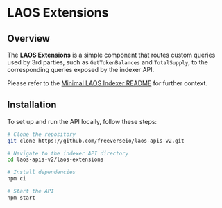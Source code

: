 # LAOS Extensions

## Overview
The **LAOS Extensions** is a simple component that routes custom queries used by 3rd parties, such as `GetTokenBalances` and `TotalSupply`, to the corresponding queries exposed by the indexer API.

Please refer to the [Minimal LAOS Indexer README](../minimal-indexer.md) for further context.

## Installation
To set up and run the API locally, follow these steps:

```sh
# Clone the repository
git clone https://github.com/freeverseio/laos-apis-v2.git

# Navigate to the indexer API directory
cd laos-apis-v2/laos-extensions

# Install dependencies
npm ci

# Start the API
npm start
```